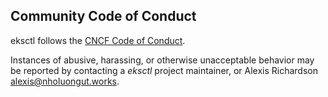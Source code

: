 ## Community Code of Conduct

eksctl follows the [CNCF Code of Conduct](https://github.com/cncf/foundation/blob/master/code-of-conduct.md).

Instances of abusive, harassing, or otherwise unacceptable behavior
may be reported by contacting a _eksctl_ project maintainer, or
Alexis Richardson <alexis@nholuongut.works>.
